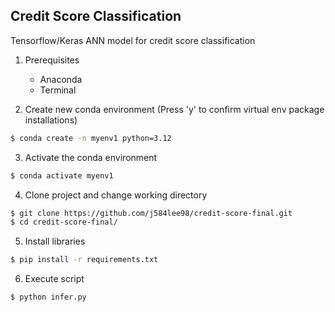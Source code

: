 ## Credit Score Classification

Tensorflow/Keras ANN model for credit score classification

1. Prerequisites

    - Anaconda
    - Terminal

2. Create new conda environment (Press 'y' to confirm virtual env package installations)

```bash
$ conda create -n myenv1 python=3.12
```

3. Activate the conda environment

```bash
$ conda activate myenv1
```

4. Clone project and change working directory

```bash
$ git clone https://github.com/j584lee98/credit-score-final.git
$ cd credit-score-final/
```

5. Install libraries

```bash
$ pip install -r requirements.txt
```

6. Execute script

```bash
$ python infer.py
```
